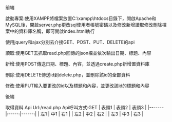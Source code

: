 前端

啟動專案:使用XAMPP將檔案放置C:\xampp\htdocs目錄下，開啟Apache和MySQL後，開啟server.php更改sql使用者帳號密碼以及修改新增讀取修改刪除檔案中的資料庫名稱，即可開啟index.html執行

使用jquery和ajax分別去介接GET、POST、PUT、DELETE的api

讀取:使用GET去抓取read.php回傳的json檔並依次輸出日期、標題、內容

新增:使用POST傳送日期、標題、內容，並透過create.php新增置資料庫

刪除:使用DELETE傳送id到delete.php，並刪除該id的全部資料

修改:使用PUT輸入要更改的id以及標題和內容，並更改該id的標題和內容


後端

取得資料
Api Url:/read.php
Api呼叫方式:GET
| 表頭1 | 表頭2 | 表頭3 |
|-------|:-----:|------:|
| 左1   |  中1  |   右1 |
| 左2   |  中2  |   右2 |
| 左3   |  中3  |   右3 |
